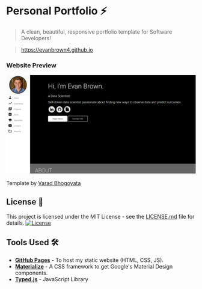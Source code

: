 # Personal Portfolio ⚡️ 
> A clean, beautiful, responsive portfolio template for Software Developers!

> https://evanbrown4.github.io

### Website Preview
<p align="center"> 
  <kbd>
    <a href="https://evanbrown4.github.io" target="_blank"><img src="examples/preview.png">
  </a>
  </kbd>
</p>

Template by [Varad Bhogoyata](https://github.com/varadbhogayata)

## License 📄
This project is licensed under the MIT License - see the [LICENSE.md](./LICENSE) file for details.
[![License](http://img.shields.io/:license-mit-blue.svg?style=flat-square)](http://badges.mit-license.org)

## Tools Used 🛠️
* [<b>GitHub Pages</b>](https://create-react-app.dev/docs/deployment/#github-pages) - To host my static website (HTML, CSS, JS).
* [<b>Materialize</b>](https://materializecss.com/) - A CSS framework to get Google's Material Design components.
* [<b>Typed.js</b>](https://mattboldt.com/demos/typed-js/) - JavaScript Library
